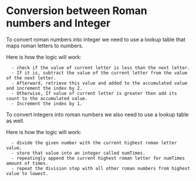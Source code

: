 # Conversion between Roman numbers and Integer

To convert roman numbers into integer we need to use a lookup table that maps roman letters to numbers.

Here is how the logic will work:

```shell
  - check if the value of current letter is less than the next letter.
  - If it is, subtract the value of the current letter from the value of the next letter. 
  - Afterward, retrieve this value and added to the accumulated value and increment the index by 2.
  - Otherwise, If value of current letter is greater then add its count to the accumulated value. 
  - Increment the index by 1.
```

To convert integers into roman numbers we also need to use a lookup table as well. 

Here is how the logic will work:

```shell
  - divide the given number with the current highest roman letter value.
  - store that value into an integer called numTimes.
  - repeatingly append the current highest roman letter for numTimes amount of times.
  - repeat the division step with all other roman numbers from highest value to lowest.
```
